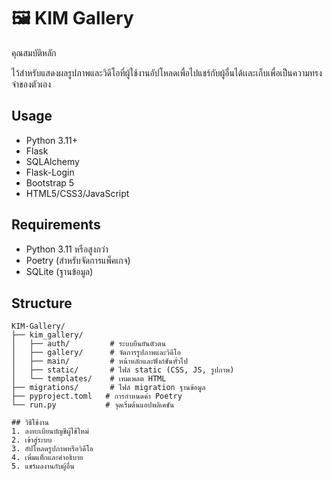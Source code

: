 # 🖼️ KIM Gallery

คุณสมบัติหลัก

ไว้สำหรับแสดงผลรูปภาพและวิดีโอที่ผู้ใช้งานอัปโหลดเพื่อไปแชร์กับผู้อื่นได้เเละเก็บเพื่อเป็นความทรงจำของตัวเอง

## Usage
- Python 3.11+
- Flask
- SQLAlchemy
- Flask-Login
- Bootstrap 5
- HTML5/CSS3/JavaScript

## Requirements
- Python 3.11 หรือสูงกว่า
- Poetry (สำหรับจัดการแพ็คเกจ)
- SQLite (ฐานข้อมูล)


## Structure
```
KIM-Gallery/
├── kim_gallery/
│   ├── auth/         # ระบบยืนยันตัวตน
│   ├── gallery/      # จัดการรูปภาพและวิดีโอ
│   ├── main/         # หน้าหลักและฟังก์ชันทั่วไป
│   ├── static/       # ไฟล์ static (CSS, JS, รูปภาพ)
│   └── templates/    # เทมเพลต HTML
├── migrations/       # ไฟล์ migration ฐานข้อมูล
├── pyproject.toml   # การกำหนดค่า Poetry
└── run.py           # จุดเริ่มต้นแอปพลิเคชัน

## วิธีใช้งาน
1. ลงทะเบียนบัญชีผู้ใช้ใหม่
2. เข้าสู่ระบบ
3. อัปโหลดรูปภาพหรือวิดีโอ
4. เพิ่มแท็กและคำอธิบาย
5. แชร์ผลงานกับผู้อื่น
